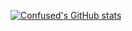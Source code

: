[![Confused's GitHub stats](https://github-readme-stats.vercel.app/api?username=ConfusedRobo&show_icons=true&theme=highcontrast)](https://github.com/ConfusedRobo/github-readme-stats)
